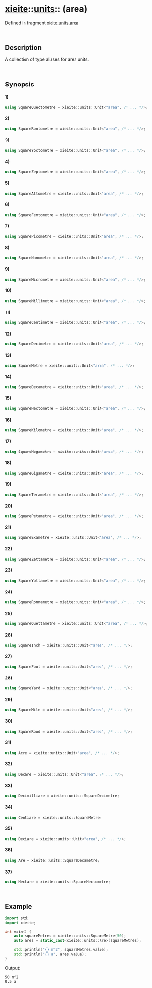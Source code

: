 # [xieite](../../xieite.md)\:\:[units](../../units.md)\:\: \(area\)
Defined in fragment [xieite:units.area](../../../src/units/area.cpp)

&nbsp;

## Description
A collection of type aliases for area units.

&nbsp;

## Synopsis
#### 1)
```cpp
using SquareQuectometre = xieite::units::Unit<"area", /* ... */>;
```
#### 2)
```cpp
using SquareRontometre = xieite::units::Unit<"area", /* ... */>;
```
#### 3)
```cpp
using SquareYoctometre = xieite::units::Unit<"area", /* ... */>;
```
#### 4)
```cpp
using SquareZeptometre = xieite::units::Unit<"area", /* ... */>;
```
#### 5)
```cpp
using SquareAttometre = xieite::units::Unit<"area", /* ... */>;
```
#### 6)
```cpp
using SquareFemtometre = xieite::units::Unit<"area", /* ... */>;
```
#### 7)
```cpp
using SquarePicometre = xieite::units::Unit<"area", /* ... */>;
```
#### 8)
```cpp
using SquareNanometre = xieite::units::Unit<"area", /* ... */>;
```
#### 9)
```cpp
using SquareMicrometre = xieite::units::Unit<"area", /* ... */>;
```
#### 10)
```cpp
using SquareMillimetre = xieite::units::Unit<"area", /* ... */>;
```
#### 11)
```cpp
using SquareCentimetre = xieite::units::Unit<"area", /* ... */>;
```
#### 12)
```cpp
using SquareDecimetre = xieite::units::Unit<"area", /* ... */>;
```
#### 13)
```cpp
using SquareMetre = xieite::units::Unit<"area", /* ... */>;
```
#### 14)
```cpp
using SquareDecametre = xieite::units::Unit<"area", /* ... */>;
```
#### 15)
```cpp
using SquareHectometre = xieite::units::Unit<"area", /* ... */>;
```
#### 16)
```cpp
using SquareKilometre = xieite::units::Unit<"area", /* ... */>;
```
#### 17)
```cpp
using SquareMegametre = xieite::units::Unit<"area", /* ... */>;
```
#### 18)
```cpp
using SquareGigametre = xieite::units::Unit<"area", /* ... */>;
```
#### 19)
```cpp
using SquareTerametre = xieite::units::Unit<"area", /* ... */>;
```
#### 20)
```cpp
using SquarePetametre = xieite::units::Unit<"area", /* ... */>;
```
#### 21)
```cpp
using SquareExametre = xieite::units::Unit<"area", /* ... */>;
```
#### 22)
```cpp
using SquareZettametre = xieite::units::Unit<"area", /* ... */>;
```
#### 23)
```cpp
using SquareYottametre = xieite::units::Unit<"area", /* ... */>;
```
#### 24)
```cpp
using SquareRonnametre = xieite::units::Unit<"area", /* ... */>;
```
#### 25)
```cpp
using SquareQuettametre = xieite::units::Unit<"area", /* ... */>;
```
#### 26)
```cpp
using SquareInch = xieite::units::Unit<"area", /* ... */>;
```
#### 27)
```cpp
using SquareFoot = xieite::units::Unit<"area", /* ... */>;
```
#### 28)
```cpp
using SquareYard = xieite::units::Unit<"area", /* ... */>;
```
#### 29)
```cpp
using SquareMile = xieite::units::Unit<"area", /* ... */>;
```
#### 30)
```cpp
using SquareRood = xieite::units::Unit<"area", /* ... */>;
```
#### 31)
```cpp
using Acre = xieite::units::Unit<"area", /* ... */>;
```
#### 32)
```cpp
using Decare = xieite::units::Unit<"area", /* ... */>;
```
#### 33)
```cpp
using Decimilliare = xieite::units::SquareDecimetre;
```
#### 34)
```cpp
using Centiare = xieite::units::SquareMetre;
```
#### 35)
```cpp
using Deciare = xieite::units::Unit<"area", /* ... */>;
```
#### 36)
```cpp
using Are = xieite::units::SquareDecametre;
```
#### 37)
```cpp
using Hectare = xieite::units::SquareHectometre;
```

&nbsp;

## Example
```cpp
import std;
import xieite;

int main() {
    auto squareMetres = xieite::units::SquareMetre(50);
    auto ares = static_cast<xieite::units::Are>(squareMetres);

    std::println("{} m^2", squareMetres.value);
    std::println("{} a", ares.value);
}
```
Output:
```
50 m^2
0.5 a
```
